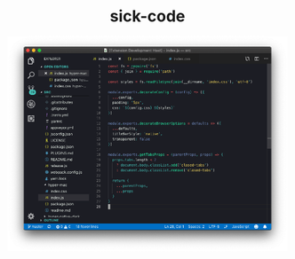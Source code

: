 <h1 align="center">sick-code</h1>

![screenshot](https://github.com/pablopunk/art/raw/master/sick-colors/vscode.png)

